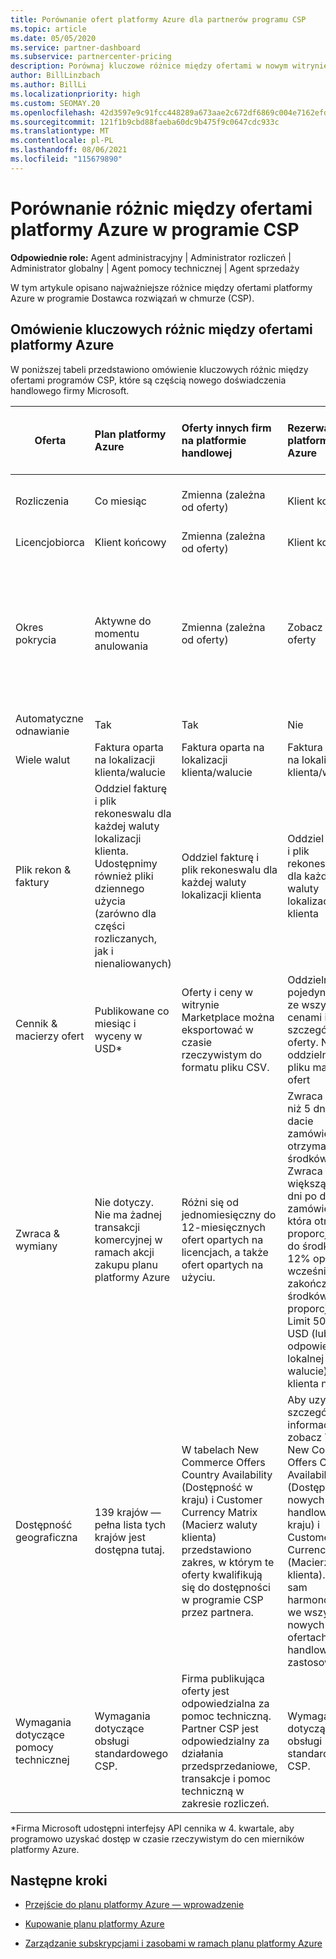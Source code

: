 ```yaml
---
title: Porównanie ofert platformy Azure dla partnerów programu CSP
ms.topic: article
ms.date: 05/05/2020
ms.service: partner-dashboard
ms.subservice: partnercenter-pricing
description: Porównaj kluczowe różnice między ofertami w nowym witrynie handlowej firmy Microsoft dla partnerów w programie Dostawca rozwiązań w chmurze (CSP).
author: BillLinzbach
ms.author: BillLi
ms.localizationpriority: high
ms.custom: SEOMAY.20
ms.openlocfilehash: 42d3597e9c91fcc448289a673aae2c672df6869c004e7162efd5d6235259db09
ms.sourcegitcommit: 121f1b9cbd88faeba60dc9b475f9c0647cdc933c
ms.translationtype: MT
ms.contentlocale: pl-PL
ms.lasthandoff: 08/06/2021
ms.locfileid: "115679890"
---
```

# <a name="compare-differences-between-azure-offers-in-the-csp-program"></a>Porównanie różnic między ofertami platformy Azure w programie CSP

**Odpowiednie role:** Agent administracyjny | Administrator rozliczeń | Administrator globalny | Agent pomocy technicznej | Agent sprzedaży

W tym artykule opisano najważniejsze różnice między ofertami platformy Azure w programie Dostawca rozwiązań w chmurze (CSP).

## <a name="overview-of-key-differences-between-azure-offers"></a>Omówienie kluczowych różnic między ofertami platformy Azure

W poniższej tabeli przedstawiono omówienie kluczowych różnic między ofertami programów CSP, które są częścią nowego doświadczenia handlowego firmy Microsoft.

|**Oferta**| **Plan platformy Azure**|**Oferty innych firm na platformie handlowej**|**Rezerwacje platformy Azure**|**Subskrypcje serwera sprzedawane za pośrednictwem programu CSP**|**Oferty oparte na licencjach**|
|-------------------|:------|:-----|:---------|:--------------|:---------|
|Rozliczenia|Co miesiąc|Zmienna (zależna od oferty)|Klient końcowy|Z góry w przypadku pełnego lub 3-letniego okresu|Co miesiąc lub co rok|
|Licencjobiorca|Klient końcowy|Zmienna (zależna od oferty)|Klient końcowy| Klient końcowy|Klient końcowy|
|Okres pokrycia|Aktywne do momentu anulowania|Zmienna (zależna od oferty)|Zobacz opis oferty|Wszystkie rezerwacje platformy Azure mają własny unikatowy okres pokrycia. Wszystkie subskrypcje serwera będą mieć własny unikatowy okres pokrycia.|   Dodatkowe licencje zostaną przyciągnięte do istniejącego okresu pokrycia|
|Automatyczne odnawianie|Tak|Tak|Nie| Nie|Tak|
|Wiele walut|Faktura oparta na lokalizacji klienta/walucie|Faktura oparta na lokalizacji klienta/walucie|Faktura oparta na lokalizacji klienta/walucie|Faktura oparta na lokalizacji klienta/walucie|Na podstawie waluty lokalizacji partnera| 
|Plik rekon & faktury|Oddziel fakturę i plik rekoneswalu dla każdej waluty lokalizacji klienta.  Udostępnimy również pliki dziennego użycia (zarówno dla części rozliczanych, jak i nienaliowanych) |Oddziel fakturę i plik rekoneswalu dla każdej waluty lokalizacji klienta|Oddziel fakturę i plik rekoneswalu dla każdej waluty lokalizacji klienta|Oddziel fakturę i plik rekoneswalu dla każdej waluty lokalizacji klienta|Wszystkie zamówienia na jednej fakturze i plik ponownego zamówienia|
|Cennik & macierzy ofert|Publikowane co miesiąc i wyceny w USD*|Oferty i ceny w witrynie Marketplace można eksportować w czasie rzeczywistym do formatu pliku CSV.|Oddzielny, pojedynczy plik ze wszystkimi cenami i szczegółami oferty. Nie ma oddzielnego pliku macierzy ofert||Oddzielny, pojedynczy plik ze wszystkimi cenami i szczegółami oferty. Nie ma oddzielnej macierzy ofert.| 
|Zwraca & wymiany|Nie dotyczy. Nie ma żadnej transakcji komercyjnej w ramach akcji zakupu planu platformy Azure|Różni się od jednomiesięczny do 12-miesięcznych ofert opartych na licencjach, a także ofert opartych na użyciu.|Zwraca mniej niż 5 dni po dacie zamówienia otrzyma 100% środków. Zwraca wartość większą niż 5 dni po dacie zamówienia, która otrzyma proporcjonalnie do środków i 12% opłatę za wcześniejsze zakończenie środków proporcjonalnie. Limit 50 000 USD (lub odpowiednik w lokalnej walucie) na klienta na rok|Zwraca mniej niż 60 dni od daty zamówienia, a klucze licencji kredytowych w 100% zostaną zdezaktywowane. Częściowe zwroty nie zostaną zaakceptowane.|   W przypadku zawieszeń/anulowania krótszych niż 30 dni otrzymasz 100% środków; W przypadku zawieszeń/anulowania większych niż 30 dni otrzymasz proporcjonalnie ocenione opłaty.|
|Dostępność geograficzna|139 krajów — pełna lista tych krajów jest dostępna tutaj.|W tabelach New Commerce Offers Country Availability (Dostępność w kraju) i Customer Currency Matrix (Macierz waluty klienta) przedstawiono zakres, w którym te oferty kwalifikują się do dostępności w programie CSP przez partnera.|Aby uzyskać szczegółowe informacje, zobacz Temat New Commerce Offers Country Availability (Dostępność nowych ofert handlowych w kraju) i Customer Currency Matrix (Macierz waluty klienta). Ten sam harmonogram we wszystkich nowych ofertach handlowych ma zastosowanie.|Aby uzyskać szczegółowe informacje, zobacz Temat New Commerce Offers Country Availability (Dostępność nowych ofert handlowych w kraju) i Customer Currency Matrix (Macierz waluty klienta).  Ten sam harmonogram we wszystkich nowych ofertach handlowych ma zastosowanie.|247 krajów|
|Wymagania dotyczące pomocy technicznej|Wymagania dotyczące obsługi standardowego CSP.|Firma publikująca oferty jest odpowiedzialna za pomoc techniczną.  Partner CSP jest odpowiedzialny za działania przedsprzedaniowe, transakcje i pomoc techniczną w zakresie rozliczeń.|Wymagania dotyczące obsługi standardowego CSP.|Wymagania dotyczące obsługi standardowego CSP.|Wymagania dotyczące obsługi standardowego CSP.|

*Firma Microsoft udostępni interfejsy API cennika w 4. kwartale, aby programowo uzyskać dostęp w czasie rzeczywistym do cen mierników platformy Azure.

## <a name="next-steps"></a>Następne kroki

- [Przejście do planu platformy Azure — wprowadzenie](azure-plan-get-started.md)

- [Kupowanie planu platformy Azure](purchase-azure-plan.md)

- [Zarządzanie subskrypcjami i zasobami w ramach planu platformy Azure](azure-plan-manage.md)
